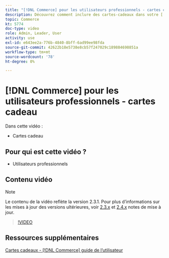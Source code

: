 ```yaml
---
title: "[!DNL Commerce] pour les utilisateurs professionnels - cartes cadeau"
description: Découvrez comment inclure des cartes-cadeaux dans votre [!DNL Commerce] magasin.
topic: Commerce
kt: 5774
doc-type: video
role: Admin, Leader, User
activity: use
exl-id: e643ee2a-776b-4840-8bff-6ad99ee98fda
source-git-commit: 42622b18e5738e8cb57f247029c189884698851a
workflow-type: tm+mt
source-wordcount: '78'
ht-degree: 0%

---
```


# [!DNL Commerce] pour les utilisateurs professionnels - cartes cadeau

Dans cette vidéo :

- Cartes cadeau

## Pour qui est cette vidéo ?

- Utilisateurs professionnels

## Contenu vidéo

>[!NOTE]
>
>Le contenu de la vidéo reflète la version 2.3.1. Pour plus d’informations sur les mises à jour des versions ultérieures, voir [ 2.3.x](https://devdocs.magento.com/guides/v2.3/release-notes/bk-release-notes.html) et [2.4.x](https://devdocs.magento.com/guides/v2.4/release-notes/bk-release-notes.html) notes de mise à jour.

>[!VIDEO](https://video.tv.adobe.com/v/35959?quality=12&learn=on)

## Ressources supplémentaires

[Cartes cadeaux - [!DNL Commerce] guide de l’utilisateur](https://docs.magento.com/user-guide/catalog/product-gift-card.html)
